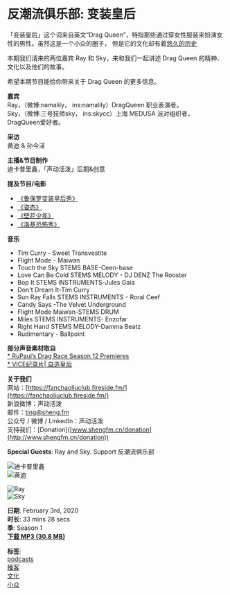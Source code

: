 # 反潮流俱乐部: 变装皇后

「变装皇后」这个词来自英文“Drag Queen”，特指那些通过穿女性服装来扮演女性的男性。虽然这是一个小众的圈子， 但是它的文化却有着[悠久的历史](https://en.wikipedia.org/wiki/Drag_queen#History_of_drag)

本期我们请来的两位嘉宾 Ray 和 Sky，来和我们一起讲述 Drag Queen 的精神、文化以及他们的故事。

希望本期节目能给你带来关于 Drag Queen 的更多信息。

**嘉宾**  
Ray，（微博:namalily， ins:namalily）DragQueen 职业表演者。  
Sky，（微博:三号技师sky， ins:skycc）上海 MEDUSA 派对组织者，DragQueen爱好者。

**采访**  
黄迪 & 孙今泾

**主播&节目制作**  
迪卡普里鑫，「声动活泼」后期&创意

**提及节目/电影**

- [《鲁保罗变装皇后秀》](https://movie.douban.com/subject/30447615/)
- [《姿态》](https://movie.douban.com/subject/26997983/)
- [《壁花少年》](https://movie.douban.com/subject/4847665/)
- [《洛基恐怖秀》](https://movie.douban.com/subject/1292050/)

**音乐**

- Tim Curry - Sweet Transvestite
- Flight Mode - Maiwan
- Touch the Sky STEMS BASE-Ceen-base
- Love Can Be Cold STEMS MELODY - DJ DENZ The Rooster
- Bop It STEMS INSTRUMENTS-Jules Gaia
- Don't Dream It-Tim Curry
- Sun Ray Falls STEMS INSTRUMENTS - Roral Ceef
- Candy Says -The Velvet Underground
- Flight Mode Maiwan-STEMS DRUM
- Miles STEMS INSTRUMENTS- Enzofar
- Right Hand STEMS MELODY-Damma Beatz
- Rudimentary - Ballpoint

**部分声音素材取自**  
[* RuPaul’s Drag Race Season 12 Premieres](https://www.youtube.com/watch?v=XuVJPcw6R1c)  
[* VICE纪录片| 自造皇后](https://www.bilibili.com/bangumi/play/ep234644)

**关于我们**  
网站：[https://fanchaoliuclub.fireside.fm/](https://fanchaoliuclub.fireside.fm/)  
新浪微博：声动活泼  
邮件：[ting@sheng.fm](mailto:ting@sheng.fm)  
公众号 / 微博 / LinkedIn：声动活泼  
支持我们：\[Donation\]([www.shengfm.cn/donation](http://www.shengfm.cn/donation))  

**Special Guests**: Ray and Sky. Support 反潮流俱乐部

![迪卡普里鑫](https://media24.fireside.fm/file/fireside-images-2024/podcasts/images/3/3b8349c0-ce14-4e22-b760-c0d04a7a111a/hosts/5/50268a33-6e3b-4bbb-a3e8-b02f60f3d4dd/avatar_small.jpg?v=0)  
![黄迪](https://media24.fireside.fm/file/fireside-images-2024/podcasts/images/3/3b8349c0-ce14-4e22-b760-c0d04a7a111a/hosts/e/e857dbf5-310a-43e0-b446-7521dcb46319/avatar_small.jpg?v=0)  

![Ray](https://media24.fireside.fm/file/fireside-images-2024/podcasts/images/3/3b8349c0-ce14-4e22-b760-c0d04a7a111a/guests/2/2cf16a36-cca9-4cca-984c-143f480b6841/avatar_small.jpg?v=1)  
![Sky](https://media24.fireside.fm/file/fireside-images-2024/podcasts/images/3/3b8349c0-ce14-4e22-b760-c0d04a7a111a/guests/e/e7061092-ea28-4907-a274-329cafb9e475/avatar_small.jpg?v=0)  

**日期**: February 3rd, 2020  
**时长**: 33 mins 28 secs  
**季**: Season 1  
**[下载 MP3 (30.8 MB)](https://chtbl.com/track/FBG437/aphid.fireside.fm/d/1437767933/3b8349c0-ce14-4e22-b760-c0d04a7a111a/e90b0508-0861-4551-8ea0-5315c0f2a221.mp3)**  

**标签**:  
[podcasts](/tags/podcasts)  
[播客](/tags/%E6%92%AD%E5%AE%A2)  
[文化](/tags/%E6%96%87%E5%8C%96)  
[小众](/tags/%E5%B0%8F%E4%BC%97)  
<!-- tcd_original_link https://fanchaoliuclub.fireside.fm/dragqueen -->
